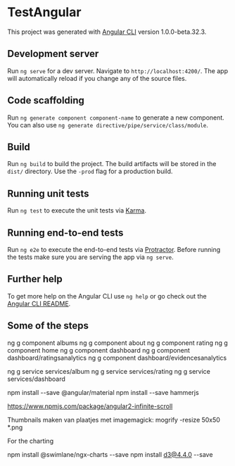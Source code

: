 # TestAngular

This project was generated with [Angular CLI](https://github.com/angular/angular-cli) version 1.0.0-beta.32.3.

## Development server
Run `ng serve` for a dev server. Navigate to `http://localhost:4200/`. The app will automatically reload if you change any of the source files.

## Code scaffolding

Run `ng generate component component-name` to generate a new component. You can also use `ng generate directive/pipe/service/class/module`.

## Build

Run `ng build` to build the project. The build artifacts will be stored in the `dist/` directory. Use the `-prod` flag for a production build.

## Running unit tests

Run `ng test` to execute the unit tests via [Karma](https://karma-runner.github.io).

## Running end-to-end tests

Run `ng e2e` to execute the end-to-end tests via [Protractor](http://www.protractortest.org/).
Before running the tests make sure you are serving the app via `ng serve`.

## Further help

To get more help on the Angular CLI use `ng help` or go check out the [Angular CLI README](https://github.com/angular/angular-cli/blob/master/README.md).


## Some of the steps
ng g component albums
ng g component about
ng g component rating
ng g component home
ng g component dashboard
ng g component dashboard/ratingsanalytics
ng g component dashboard/evidencesanalytics

ng g service services/album
ng g service services/rating
ng g service services/dashboard

npm install --save @angular/material
npm install --save hammerjs

https://www.npmjs.com/package/angular2-infinite-scroll

Thumbnails maken van plaatjes met imagemagick:
mogrify -resize 50x50 *.png

For the charting

npm install @swimlane/ngx-charts --save
npm install d3@4.4.0 --save

